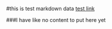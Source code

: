#this is test markdown data
[test link](http://techfo.xyz)

###I have like no content to put here yet
